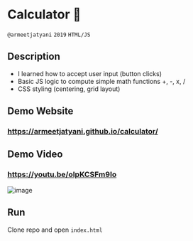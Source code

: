 # Calculator 📱
`@armeetjatyani` `2019` `HTML/JS`

## Description
- I learned how to accept user input (button clicks)
- Basic JS logic to compute simple math functions +, -, x, /
- CSS styling (centering, grid layout)

## Demo Website
### https://armeetjatyani.github.io/calculator/

## Demo Video
### https://youtu.be/oIpKCSFm9Io<br>
![image](https://user-images.githubusercontent.com/38377327/132274582-e8cd8c9c-c232-4d45-963e-bbfd17108d52.png)

## Run
Clone repo and open `index.html`
